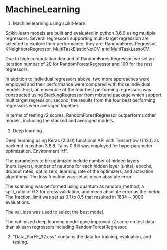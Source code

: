 # MachineLearning

1. Machine learning using scikit-learn.

Scikit-learn models are built and evaluated in python 3.6.9 using multiple regressors. 
Several regressors supporting multi-target regression are selected to explore their performance, they are: RandomForestRegressor, KNeighborsRegressor, MultiTaskElasticNetCV, and MultiTaskLassoCV. 

Due to high computation demand of RandomForestRegressor, we set an iteration number of 20 for RandomForestRegressor and 100 for the rest regressors.

In addition to individual regressors above, two more approaches were employed and their performance were compared with those individual models. First, an ensemble of the four best performing regressors was constructed using StackingRegressor from mlxtend package which support multitarget regression; second, the results from the four best performing regressors were averaged together.

In terms of testing r2 scores, RandomForestRegressor outperforms other models, including the stacked and averaged models.

2. Deep learning.

Deep learning using Keras (2.3.0) functional API with Tensorflow (1.13.1) as backend in python 3.6.8. Talos 0.6.6 was employed for hyperparameter optimization. Environment “tf”.

The parameters to be optimized include number of hidden layers (num_layers), number of neurons for each hidden layer (units), epochs, dropout rates, optimizers, learning rate of the optimizers, and activation algorithms. The loss function was set as mean absolute error. 

The scanning was performed using quantum as random_method, a split_ratio of 0.3 for cross validation, and mean absolute error as the metric. The fraction_limit was set as 0.1 to 0.5 that resulted in 1834 ~ 3000 evaluations. 

The val_loss was used to select the best model.

The optimized deep learning model gave improved r2 score on test data than sklearn regressors including RandomForestRegressor. 

3. "Data_ParFE_32.csv" contains the data for training, evaluation, and testing.
